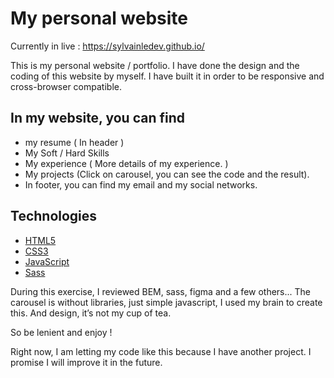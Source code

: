 # My personal website 

Currently in live  : https://sylvainledev.github.io/

This is my personal website / portfolio. I have done the design and the coding of this website by myself.
I have built it in order to be responsive and cross-browser compatible.

## In my website, you can find

 - my resume ( In header )
 - My Soft / Hard Skills
 - My experience ( More details of my experience. )
 - My projects (Click on carousel, you can see the code and the result).
 - In footer, you can find my email and my social networks.

## Technologies 

- [HTML5](https://developer.mozilla.org/fr/docs/Web/HTML)
- [CSS3](https://developer.mozilla.org/fr/docs/Web/CSS)
- [JavaScript](https://developer.mozilla.org/fr/docs/Web/JavaScript)
- [Sass](https://sass-lang.com/)

During this exercise, I reviewed BEM, sass, figma and a few others...
The carousel is without libraries, just simple javascript, I used my brain to create this.
And design, it’s not my cup of tea. 

So be lenient and enjoy !

Right now, I am letting my code like this because I have another project. I promise I will improve it in the future.










